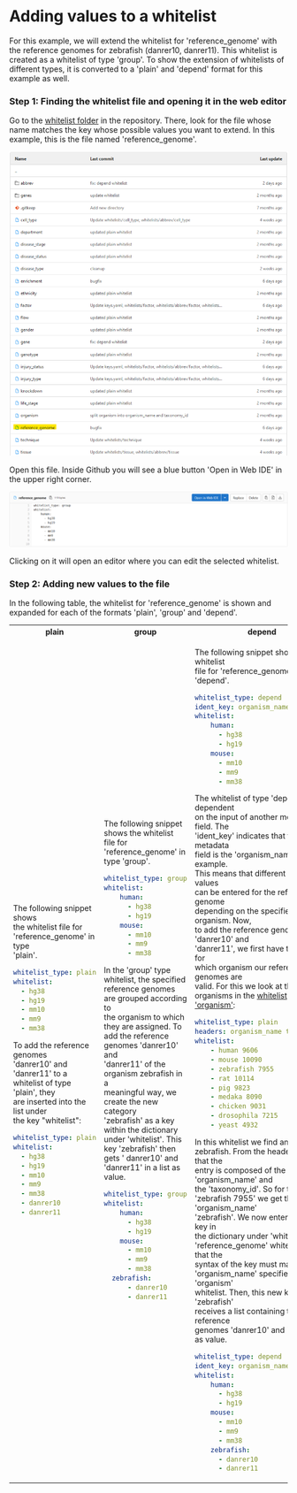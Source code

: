 # Adding values to a whitelist

For this example, we will extend the whitelist for 'reference_genome' with the reference genomes for zebrafish (danrer10, danrer11). This whitelist is created as a whitelist of type 'group'. To show the extension of whitelists of different types, it is converted to a 'plain' and 'depend' format for this example as well.

### Step 1: Finding the whitelist file and opening it in the web editor

Go to the [whitelist folder](https://gitlab.gwdg.de/loosolab/software/metadata-organizer/-/tree/main/whitelists) in the repository. There, look for the file whose name matches the key whose possible values you want to extend. In this example, this is the file named 'reference_genome'.

![](images/whitelist_selection.png)

Open this file. Inside Github you will see a blue button 'Open in Web IDE' in the upper right corner. 

![](images/web-ide.png)

Clicking on it will open an editor where you can edit the selected whitelist.

### Step 2: Adding new values to the file

In the following table, the whitelist for 'reference_genome' is shown and expanded for each of the formats 'plain', 'group' and 'depend'.

<table>
<tr>
<th>
plain
</th>
<th>
group
</th>
<th>
depend
</th>
</tr>
<tr>
<td> 
<div>

The following snippet shows<br> 
the whitelist file for <br>
'reference_genome' in type <br>
'plain'.

```yaml
whitelist_type: plain
whitelist:
  - hg38
  - hg19
  - mm10
  - mm9
  - mm38
```

To add the reference genomes <br>
'danrer10' and 'danrer11' to a <br>
whitelist of type 'plain', they <br>
are inserted into the list under<br>
the key "whitelist":

```yaml
whitelist_type: plain
whitelist:
  - hg38
  - hg19
  - mm10
  - mm9
  - mm38
  - danrer10
  - danrer11
```

</div>
</td> 
<td> 
<div>

The following snippet shows the whitelist<br>
file for 'reference_genome' in type 'group'.

```yaml
whitelist_type: group
whitelist:
    human:
      - hg38
      - hg19
    mouse:
      - mm10
      - mm9
      - mm38
```

In the 'group' type whitelist, the specified<br> 
reference genomes are grouped according to <br>
the organism to which they are assigned. To <br>
add the reference genomes 'danrer10' and <br>
'danrer11' of the organism zebrafish in a <br>
meaningful way, we create the new category <br>
'zebrafish' as a key within the dictionary <br>
under 'whitelist'. This key 'zebrafish' then<br> 
gets ' danrer10' and 'danrer11' in a list as<br> 
value.

```yaml
whitelist_type: group
whitelist:
    human:
      - hg38
      - hg19
    mouse:
      - mm10
      - mm9
      - mm38
  zebrafish:
      - danrer10
      - danrer11
```

</div>
</td>
<td> 
<div>

The following snippet shows the whitelist<br>
file for 'reference_genome' in type 'depend'.

```yaml
whitelist_type: depend
ident_key: organism_name
whitelist:
    human:
      - hg38
      - hg19
    mouse:
      - mm10
      - mm9
      - mm38
```

The whitelist of type 'depend' is dependent <br>
on the input of another metadata field. The <br>
'ident_key' indicates that this metadata <br>
field is the 'organism_name' in our example.<br> 
This means that different whitelist values <br>
can be entered for the reference genome <br>
depending on the specified organism. Now, <br>
to add the reference genomes 'danrer10' and<br> 
'danrer11', we first have to decide for <br>
which organism our reference genomes are <br>
valid. For this we look at the possible <br>
organisms in the [whitelist 'organism'](https://gitlab.gwdg.de/loosolab/software/metadata-organizer/-/blob/main/whitelists/organism):

```yaml
whitelist_type: plain
headers: organism_name taxonomy_id
whitelist:
    - human 9606
    - mouse 10090
    - zebrafish 7955
    - rat 10114
    - pig 9823
    - medaka 8090
    - chicken 9031
    - drosophila 7215
    - yeast 4932
```

In this whitelist we find an entry for <br>
zebrafish. From the header we see that the <br>
entry is composed of the 'organism_name' and<br>
the 'taxonomy_id'. So for the entry <br>
'zebrafish 7955' we get the 'organism_name' <br>
'zebrafish'. We now enter this as a key in <br>
the dictionary under 'whitelist' in our <br>
'reference_genome' whitelist. Note that the <br>
syntax of the key must match the <br>
'organism_name' specified in the 'organism' <br>
whitelist. Then, this new key 'zebrafish' <br>
receives a list containing the reference <br>
genomes 'danrer10' and 'danrer11' as value.

```yaml
whitelist_type: depend
ident_key: organism_name
whitelist:
    human:
      - hg38
      - hg19
    mouse:
      - mm10
      - mm9
      - mm38
    zebrafish:
      - danrer10
      - danrer11
```

</div>
</td
</table>
